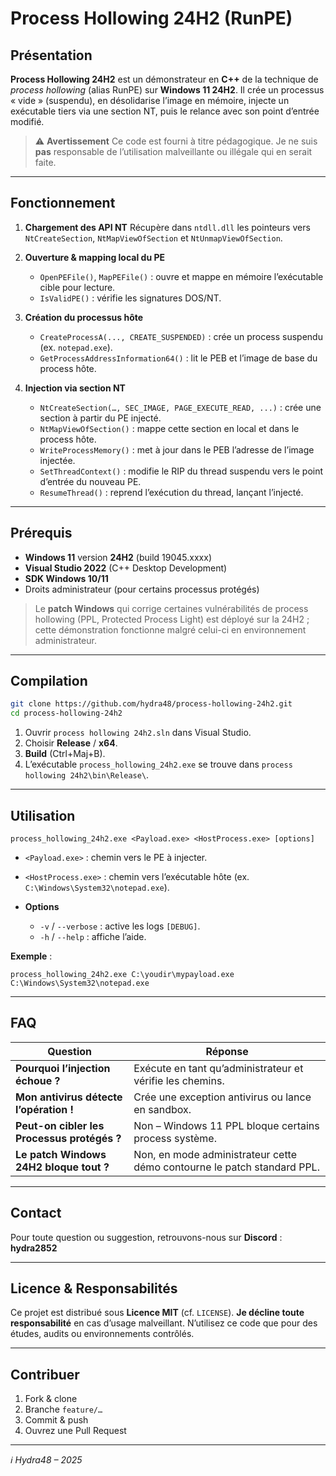 # Process Hollowing 24H2 (RunPE)

&#x20;

## Présentation

**Process Hollowing 24H2** est un démonstrateur en **C++** de la technique de *process hollowing* (alias RunPE) sur **Windows 11 24H2**.
Il crée un processus « vide » (suspendu), en désolidarise l’image en mémoire, injecte un exécutable tiers via une section NT, puis le relance avec son point d’entrée modifié.

> ⚠️ **Avertissement**
> Ce code est fourni à titre pédagogique. Je ne suis **pas** responsable de l’utilisation malveillante ou illégale qui en serait faite.

---



## Fonctionnement

1. **Chargement des API NT**
   Récupère dans `ntdll.dll` les pointeurs vers `NtCreateSection`, `NtMapViewOfSection` et `NtUnmapViewOfSection`.
2. **Ouverture & mapping local du PE**

   * `OpenPEFile()`, `MapPEFile()` : ouvre et mappe en mémoire l’exécutable cible pour lecture.
   * `IsValidPE()` : vérifie les signatures DOS/NT.
3. **Création du processus hôte**

   * `CreateProcessA(..., CREATE_SUSPENDED)` : crée un process suspendu (ex. `notepad.exe`).
   * `GetProcessAddressInformation64()` : lit le PEB et l’image de base du process hôte.
4. **Injection via section NT**

   * `NtCreateSection(…, SEC_IMAGE, PAGE_EXECUTE_READ, ...)` : crée une section à partir du PE injecté.
   * `NtMapViewOfSection()` : mappe cette section en local et dans le process hôte.
   * `WriteProcessMemory()` : met à jour dans le PEB l’adresse de l’image injectée.
   * `SetThreadContext()` : modifie le RIP du thread suspendu vers le point d’entrée du nouveau PE.
   * `ResumeThread()` : reprend l’exécution du thread, lançant l’injecté.

---

## Prérequis

* **Windows 11** version **24H2** (build 19045.xxxx)
* **Visual Studio 2022** (C++ Desktop Development)
* **SDK Windows 10/11**
* Droits administrateur (pour certains processus protégés)

> Le **patch Windows** qui corrige certaines vulnérabilités de process hollowing (PPL, Protected Process Light) est déployé sur la 24H2 ; cette démonstration fonctionne malgré celui-ci en environnement administrateur.

---

## Compilation

```bash
git clone https://github.com/hydra48/process-hollowing-24h2.git
cd process-hollowing-24h2
```

1. Ouvrir `process hollowing 24h2.sln` dans Visual Studio.
2. Choisir **Release** / **x64**.
3. **Build** (Ctrl+Maj+B).
4. L’exécutable `process_hollowing_24h2.exe` se trouve dans `process hollowing 24h2\bin\Release\`.

---

## Utilisation

```console
process_hollowing_24h2.exe <Payload.exe> <HostProcess.exe> [options]
```

* `<Payload.exe>` : chemin vers le PE à injecter.
* `<HostProcess.exe>` : chemin vers l’exécutable hôte (ex. `C:\Windows\System32\notepad.exe`).
* **Options**

  * `-v` / `--verbose` : active les logs `[DEBUG]`.
  * `-h` / `--help` : affiche l’aide.

**Exemple** :

```console
process_hollowing_24h2.exe C:\youdir\mypayload.exe C:\Windows\System32\notepad.exe
```

---

## FAQ

| Question                                    | Réponse                                                                 |
| ------------------------------------------- | ----------------------------------------------------------------------- |
| **Pourquoi l’injection échoue ?**           | Exécute en tant qu’administrateur et vérifie les chemins.               |
| **Mon antivirus détecte l’opération !**     | Crée une exception antivirus ou lance en sandbox.                       |
| **Peut-on cibler les Processus protégés ?** | Non – Windows 11 PPL bloque certains process système.                   |
| **Le patch Windows 24H2 bloque tout ?**     | Non, en mode administrateur cette démo contourne le patch standard PPL. |

---

## Contact

Pour toute question ou suggestion, retrouvons-nous sur **Discord** :
**hydra2852**

---

## Licence & Responsabilités

Ce projet est distribué sous **Licence MIT** (cf. `LICENSE`).
**Je décline toute responsabilité** en cas d’usage malveillant.
N’utilisez ce code que pour des études, audits ou environnements contrôlés.

---

## Contribuer

1. Fork & clone
2. Branche `feature/…`
3. Commit & push
4. Ouvrez une Pull Request

---

*ℹ️ Hydra48 – 2025*
